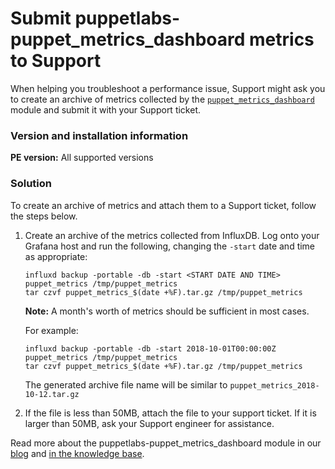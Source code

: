 # Submit puppetlabs-puppet_metrics_dashboard metrics to Support
<p>When helping you troubleshoot a performance issue, Support might ask you to create an archive of metrics collected by the <a href="https://forge.puppet.com/modules/puppetlabs/puppet_metrics_dashboard"><code>puppet_metrics_dashboard</code></a> module and submit it with your Support ticket.</p>
<h3 id="version-and-installation-information">Version and installation information</h3>
<p><strong>PE version:</strong> All supported versions</p>
<h3 id="solution">Solution</h3>
<p>To create an archive of metrics and attach them to a Support ticket, follow the steps below.</p>
<ol style="list-style-type: decimal;">
<li>
<p>Create an archive of the metrics collected from InfluxDB. Log onto your Grafana host and run the following, changing the <code>-start</code> date and time as appropriate:</p>
<pre><code>influxd backup -portable -db -start &lt;START DATE AND TIME&gt; puppet_metrics /tmp/puppet_metrics
tar czvf puppet_metrics_$(date +%F).tar.gz /tmp/puppet_metrics</code></pre>
<p><strong>Note:</strong> A month's worth of metrics should be sufficient in most cases.</p>
<p>For example:</p>
<pre><code>influxd backup -portable -db -start 2018-10-01T00:00:00Z puppet_metrics /tmp/puppet_metrics
tar czvf puppet_metrics_$(date +%F).tar.gz /tmp/puppet_metrics</code></pre>
<p>The generated archive file name will be similar to <code>puppet_metrics_2018-10-12.tar.gz</code></p>
</li>
<li>
<p>If the file is less than 50MB, attach the file to your support ticket. If it is larger than 50MB, ask your Support engineer for assistance.</p>
</li>
</ol>
<p>Read more about the puppetlabs-puppet_metrics_dashboard module in our <a href="https://puppet.com/blog/monitor-puppet-infrastructure-puppet-metrics-dashboard-module">blog</a> and <a href="https://support.puppet.com/hc/en-us/articles/360006641414-KB-0284">in the knowledge base</a>.</p>
